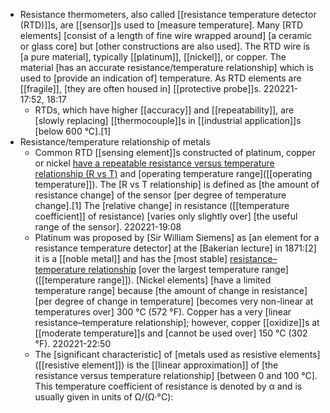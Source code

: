 - Resistance thermometers, also called [[resistance temperature detector (RTD)]]s, are [[sensor]]s used to [measure temperature]. Many [RTD elements] [consist of a length of fine wire wrapped around] [a ceramic or glass core] but [other constructions are also used]. The RTD wire is [a pure material], typically [[platinum]], [[nickel]], or copper. The material [has an accurate resistance/temperature relationship] which is used to [provide an indication of] temperature. As RTD elements are [[fragile]], [they are often housed in] [[protective probe]]s.
220221-17:52, 18:17
    - RTDs, which have higher [[accuracy]] and [[repeatability]], are [slowly replacing] [[thermocouple]]s in [[industrial application]]s [below 600 °C].[1]
- Resistance/temperature relationship of metals
    - Common RTD [[sensing element]]s constructed of platinum, copper or nickel [have a repeatable resistance versus temperature relationship (R vs T)](((6Mppb7_2q))) and [operating temperature range]([[operating temperature]]). The [R vs T relationship] is defined as [the amount of resistance change] of the sensor [per degree of temperature change].[1] The [relative change] in resistance ([[temperature coefficient]] of resistance) [varies only slightly over] [the useful range of the sensor].
220221-19:08
    - Platinum was proposed by [Sir William Siemens] as [an element for a resistance temperature detector] at the [Bakerian lecture] in 1871:[2] it is a [[noble metal]] and has the [most stable] [resistance–temperature relationship](((6Mppb7_2q))) [over the largest temperature range]([[temperature range]]). [Nickel elements] [have a limited temperature range] because [the amount of change in resistance] [per degree of change in temperature] [becomes very non-linear at temperatures over] 300 °C (572 °F). Copper has a very [linear resistance–temperature relationship]; however, copper [[oxidize]]s at [[moderate temperature]]s and [cannot be used over] 150 °C (302 °F).
220221-22:50
    - The [significant characteristic] of [metals used as resistive elements]([[resistive element]]) is the [[linear approximation]] of [the resistance versus temperature relationship] [between 0 and 100 °C]. This temperature coefficient of resistance is denoted by α and is usually given in units of Ω/(Ω·°C):
